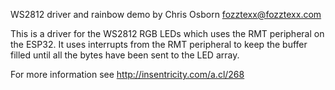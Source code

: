 WS2812 driver and rainbow demo by Chris Osborn <fozztexx@fozztexx.com>

This is a driver for the WS2812 RGB LEDs which uses the RMT peripheral
on the ESP32. It uses interrupts from the RMT peripheral to keep the
buffer filled until all the bytes have been sent to the LED array.

For more information see http://insentricity.com/a.cl/268
